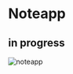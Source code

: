 # Noteapp
## in progress

![noteapp](https://user-images.githubusercontent.com/54118955/126883507-a12f22c2-e027-48dc-99e0-10df7face602.PNG)



